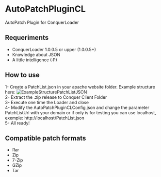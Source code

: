 # AutoPatchPluginCL
AutoPatch Plugin for ConquerLoader

## Requeriments
- ConquerLoader 1.0.0.5 or upper (1.0.0.5+)
- Knowledge about JSON
- A little intelligence (:P)

## How to use
1- Create a PatchList.json in your apache website folder. Example structure here: ![ExampleStructurePatchListJSON](https://i.ibb.co/Lvn71Lv/125979718-3472153672831781-1826451695129960471-n.jpg)\
2- Extract the .zip release to Conquer Client Folder\
3- Execute one time the Loader and close\
4- Modify the AutoPatchPluginCLConfig.json and change the parameter PatchListUrl with your domain or if only is for testing you can use localhost, exemple: http://localhost/PatchList.json
\
5- All ready!

## Compatible patch formats
- Rar
- Zip
- 7-Zip
- GZip
- Tar

